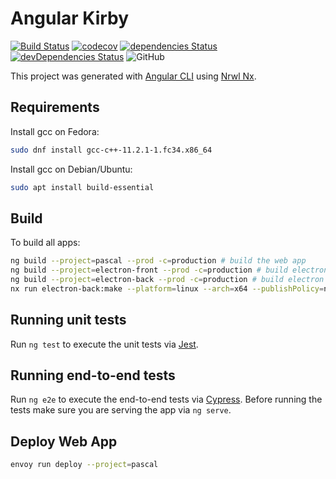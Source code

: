# Angular Kirby

[![Build Status](https://travis-ci.com/llstarscreamll/angular-kirby.svg?branch=master)](https://travis-ci.com/llstarscreamll/angular-kirby)
[![codecov](https://codecov.io/gh/llstarscreamll/angular-kirby/branch/master/graph/badge.svg)](https://codecov.io/gh/llstarscreamll/angular-kirby)
[![dependencies Status](https://david-dm.org/llstarscreamll/angular-kirby/status.svg)](https://david-dm.org/llstarscreamll/angular-kirby)
[![devDependencies Status](https://david-dm.org/llstarscreamll/angular-kirby/dev-status.svg)](https://david-dm.org/llstarscreamll/angular-kirby?type=dev)
![GitHub](https://img.shields.io/github/license/llstarscreamll/angular-kirby?logo=github)

This project was generated with [Angular CLI](https://github.com/angular/angular-cli) using [Nrwl Nx](https://nrwl.io/nx).

## Requirements

Install gcc on Fedora:

```bash
sudo dnf install gcc-c++-11.2.1-1.fc34.x86_64
```

Install gcc on Debian/Ubuntu:

```bash
sudo apt install build-essential
```

## Build

To build all apps:

```bash
ng build --project=pascal --prod -c=production # build the web app
ng build --project=electron-front --prod -c=production # build electron frontend
ng build --project=electron-back --prod -c=production # build electron backend
nx run electron-back:make --platform=linux --arch=x64 --publishPolicy=never # packaging electron .deb, .snap, etc
```

## Running unit tests

Run `ng test` to execute the unit tests via [Jest](https://jestjs.io/).

## Running end-to-end tests

Run `ng e2e` to execute the end-to-end tests via [Cypress](https://www.cypress.io/).
Before running the tests make sure you are serving the app via `ng serve`.

## Deploy Web App

```bash
envoy run deploy --project=pascal
```

